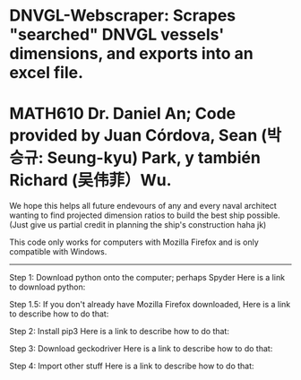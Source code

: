# DNVGL-Webscraper: Scrapes "searched" DNVGL vessels' dimensions, and exports into an excel file.
# MATH610 Dr. Daniel An; Code provided by Juan Córdova, Sean (박승규: Seung-kyu) Park, y también Richard (吴伟菲）Wu.
We hope this helps all future endevours of any and every naval architect wanting to find projected dimension ratios to build the best ship possible.
(Just give us partial credit in planning the ship's construction haha jk)

This code only works for computers with Mozilla Firefox and is only compatible with Windows.
*********************************************************************************************************
Step 1: Download python onto the computer; perhaps Spyder
Here is a link to download python:

Step 1.5: If you don't already have Mozilla Firefox downloaded,
Here is a link to describe how to do that:

Step 2: Install pip3
Here is a link to describe how to do that:

Step 3: Download geckodriver
Here is a link to describe how to do that:

Step 4: Import other stuff
Here is a link to describe how to do that:
